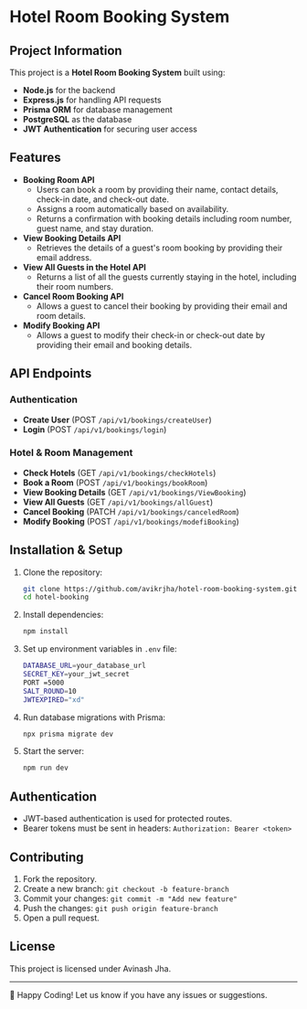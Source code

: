 # Hotel Room Booking System

## Project Information
This project is a **Hotel Room Booking System** built using:
- **Node.js** for the backend
- **Express.js** for handling API requests
- **Prisma ORM** for database management
- **PostgreSQL** as the database
- **JWT Authentication** for securing user access

## Features
- **Booking Room API**
  - Users can book a room by providing their name, contact details, check-in date, and check-out date.
  - Assigns a room automatically based on availability.
  - Returns a confirmation with booking details including room number, guest name, and stay duration.
- **View Booking Details API**
  - Retrieves the details of a guest's room booking by providing their email address.
- **View All Guests in the Hotel API**
  - Returns a list of all the guests currently staying in the hotel, including their room numbers.
- **Cancel Room Booking API**
  - Allows a guest to cancel their booking by providing their email and room details.
- **Modify Booking API**
  - Allows a guest to modify their check-in or check-out date by providing their email and booking details.

## API Endpoints
### Authentication
- **Create User** (POST `/api/v1/bookings/createUser`)
- **Login** (POST `/api/v1/bookings/login`)

### Hotel & Room Management
- **Check Hotels** (GET `/api/v1/bookings/checkHotels`)
- **Book a Room** (POST `/api/v1/bookings/bookRoom`)
- **View Booking Details** (GET `/api/v1/bookings/ViewBooking`)
- **View All Guests** (GET `/api/v1/bookings/allGuest`)
- **Cancel Booking** (PATCH `/api/v1/bookings/canceledRoom`)
- **Modify Booking** (POST `/api/v1/bookings/modefiBooking`)

## Installation & Setup
1. Clone the repository:
   ```sh
   git clone https://github.com/avikrjha/hotel-room-booking-system.git
   cd hotel-booking
   ```
2. Install dependencies:
   ```sh
   npm install
   ```
3. Set up environment variables in `.env` file:
   ```sh
   DATABASE_URL=your_database_url
   SECRET_KEY=your_jwt_secret
   PORT =5000
   SALT_ROUND=10
   JWTEXPIRED="xd"
   ```
4. Run database migrations with Prisma:
   ```sh
   npx prisma migrate dev
   ```
5. Start the server:
   ```sh
   npm run dev
   ```

## Authentication
- JWT-based authentication is used for protected routes.
- Bearer tokens must be sent in headers: `Authorization: Bearer <token>`

## Contributing
1. Fork the repository.
2. Create a new branch: `git checkout -b feature-branch`
3. Commit your changes: `git commit -m "Add new feature"`
4. Push the changes: `git push origin feature-branch`
5. Open a pull request.

## License
This project is licensed under Avinash Jha.

---
🚀 Happy Coding! Let us know if you have any issues or suggestions.

